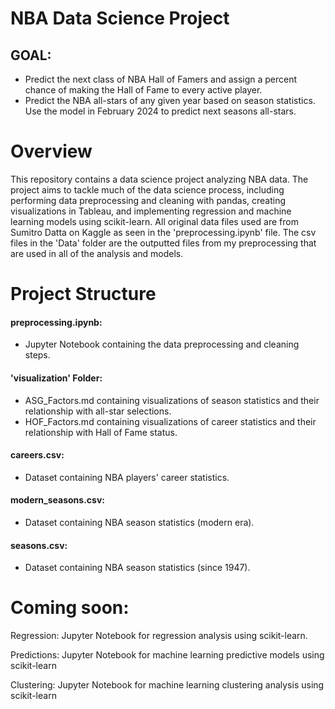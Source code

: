 # NBA Data Science Project
## GOAL:
- Predict the next class of NBA Hall of Famers and assign a percent chance of making the Hall of Fame to every active player.
- Predict the NBA all-stars of any given year based on season statistics. Use the model in February 2024 to predict next seasons all-stars.
# Overview
This repository contains a data science project analyzing NBA data. The project aims to tackle much of the data science process, including performing data preprocessing and cleaning with pandas, creating visualizations in Tableau, and implementing regression and machine learning models using scikit-learn.
All original data files used are from Sumitro Datta on Kaggle as seen in the 'preprocessing.ipynb' file. The csv files in the 'Data' folder are the outputted files from my preprocessing that are used in all of the analysis and models. 

# Project Structure
#### preprocessing.ipynb: 
- Jupyter Notebook containing the data preprocessing and cleaning steps.

#### 'visualization' Folder:
- ASG_Factors.md containing visualizations of season statistics and their relationship with all-star selections.
- HOF_Factors.md containing visualizations of career statistics and their relationship with Hall of Fame status.

#### careers.csv:
- Dataset containing NBA players' career statistics.

#### modern_seasons.csv: 
- Dataset containing NBA season statistics (modern era).

#### seasons.csv: 
- Dataset containing NBA season statistics (since 1947).

# Coming soon:

Regression: Jupyter Notebook for regression analysis using scikit-learn.

Predictions: Jupyter Notebook for machine learning predictive models using scikit-learn

Clustering: Jupyter Notebook for machine learning clustering analysis using scikit-learn

